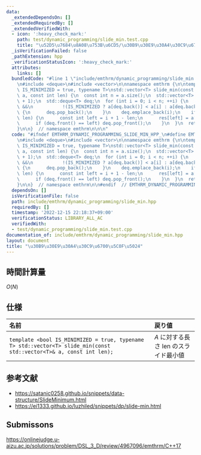 ```yaml
---
data:
  _extendedDependsOn: []
  _extendedRequiredBy: []
  _extendedVerifiedWith:
  - icon: ':heavy_check_mark:'
    path: test/dynamic_programming/slide_min.test.cpp
    title: "\u52D5\u7684\u8A08\u753B\u6CD5/\u30B9\u30E9\u30A4\u30C9\u6700\u5C0F\u5024"
  _isVerificationFailed: false
  _pathExtension: hpp
  _verificationStatusIcon: ':heavy_check_mark:'
  attributes:
    links: []
  bundledCode: "#line 1 \"include/emthrm/dynamic_programming/slide_min.hpp\"\n\n\n\
    \n#include <deque>\n#include <vector>\n\nnamespace emthrm {\n\ntemplate <bool\
    \ IS_MINIMIZED = true, typename T>\nstd::vector<T> slide_min(const std::vector<T>&\
    \ a, const int len) {\n  const int n = a.size();\n  std::vector<T> res(n - len\
    \ + 1);\n  std::deque<T> deq;\n  for (int i = 0; i < n; ++i) {\n    while (!deq.empty()\
    \ &&\n           !(IS_MINIMIZED ? a[deq.back()] < a[i] : a[deq.back()] > a[i]))\
    \ {\n      deq.pop_back();\n    }\n    deq.emplace_back(i);\n    if (i + 1 >=\
    \ len) {\n      const int left = i + 1 - len;\n      res[left] = a[deq.front()];\n\
    \      if (deq.front() == left) deq.pop_front();\n    }\n  }\n  return res;\n\
    }\n\n}  // namespace emthrm\n\n\n"
  code: "#ifndef EMTHRM_DYNAMIC_PROGRAMMING_SLIDE_MIN_HPP_\n#define EMTHRM_DYNAMIC_PROGRAMMING_SLIDE_MIN_HPP_\n\
    \n#include <deque>\n#include <vector>\n\nnamespace emthrm {\n\ntemplate <bool\
    \ IS_MINIMIZED = true, typename T>\nstd::vector<T> slide_min(const std::vector<T>&\
    \ a, const int len) {\n  const int n = a.size();\n  std::vector<T> res(n - len\
    \ + 1);\n  std::deque<T> deq;\n  for (int i = 0; i < n; ++i) {\n    while (!deq.empty()\
    \ &&\n           !(IS_MINIMIZED ? a[deq.back()] < a[i] : a[deq.back()] > a[i]))\
    \ {\n      deq.pop_back();\n    }\n    deq.emplace_back(i);\n    if (i + 1 >=\
    \ len) {\n      const int left = i + 1 - len;\n      res[left] = a[deq.front()];\n\
    \      if (deq.front() == left) deq.pop_front();\n    }\n  }\n  return res;\n\
    }\n\n}  // namespace emthrm\n\n#endif  // EMTHRM_DYNAMIC_PROGRAMMING_SLIDE_MIN_HPP_\n"
  dependsOn: []
  isVerificationFile: false
  path: include/emthrm/dynamic_programming/slide_min.hpp
  requiredBy: []
  timestamp: '2022-12-15 22:18:37+09:00'
  verificationStatus: LIBRARY_ALL_AC
  verifiedWith:
  - test/dynamic_programming/slide_min.test.cpp
documentation_of: include/emthrm/dynamic_programming/slide_min.hpp
layout: document
title: "\u30B9\u30E9\u30A4\u30C9\u6700\u5C0F\u5024"
---
```



## 時間計算量

$O(N)$


## 仕様

|名前|戻り値|
|:--|:--|
|`template <bool IS_MINIMIZED = true, typename T> std::vector<T> slide_min(const std::vector<T>& a, const int len);`|$A$ に対する長さ $\mathrm{len}$ のスライド最小値|


## 参考文献

- https://satanic0258.github.io/snippets/data-structure/SlideMinimum.html
- https://ei1333.github.io/luzhiled/snippets/dp/slide-min.html


## Submissons

https://onlinejudge.u-aizu.ac.jp/solutions/problem/DSL_3_D/review/4967096/emthrm/C++17
